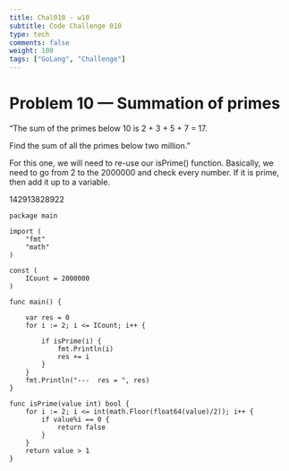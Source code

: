 ```yaml
---
title: Chal010 - w10
subtitle: Code Challenge 010
type: tech
comments: false
weight: 100
tags: ["GoLang", "Challenge"]
---
```


# Problem 10 — Summation of primes
“The sum of the primes below 10 is 2 + 3 + 5 + 7 = 17.

Find the sum of all the primes below two million.”

For this one, we will need to re-use our isPrime() function. Basically, we need to go from 2 to the 2000000 and check every number. If it is prime, then add it up to a variable.


142913828922





~~~
package main

import (
	"fmt"
	"math"
)

const (
	ICount = 2000000
)

func main() {

	var res = 0
	for i := 2; i <= ICount; i++ {

		if isPrime(i) {
			fmt.Println(i)
			res += i
		}
	}
	fmt.Println("---  res = ", res)
}

func isPrime(value int) bool {
	for i := 2; i <= int(math.Floor(float64(value)/2)); i++ {
		if value%i == 0 {
			return false
		}
	}
	return value > 1
}


~~~